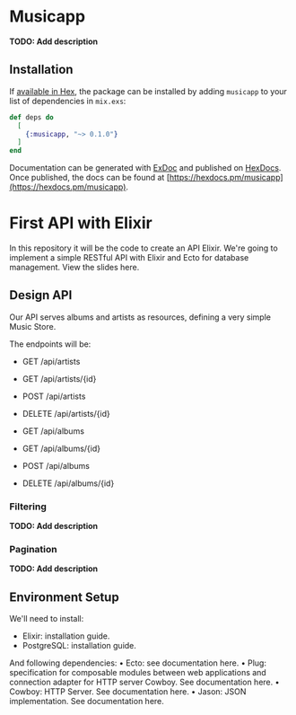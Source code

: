 # Musicapp

**TODO: Add description**

## Installation

If [available in Hex](https://hex.pm/docs/publish), the package can be installed
by adding `musicapp` to your list of dependencies in `mix.exs`:

```elixir
def deps do
  [
    {:musicapp, "~> 0.1.0"}
  ]
end
```

Documentation can be generated with [ExDoc](https://github.com/elixir-lang/ex_doc)
and published on [HexDocs](https://hexdocs.pm). Once published, the docs can
be found at [https://hexdocs.pm/musicapp](https://hexdocs.pm/musicapp).

# First API with Elixir

In this repository it will be the code to create an API Elixir. We're going to implement a simple RESTful API with Elixir and Ecto for database management.
View the slides here.

## Design API

Our API serves albums and artists as resources, defining a very simple Music Store. 

The endpoints will be:
-	GET 	    /api/artists
-	GET 	    /api/artists/{id}
-	POST 	    /api/artists
-	DELETE   /api/artists/{id}

-	GET 	    /api/albums
-	GET        /api/albums/{id}
-	POST      /api/albums
-	DELETE   /api/albums/{id}

### Filtering
**TODO: Add description**

### Pagination
**TODO: Add description**

## Environment Setup

We'll need to install:
- Elixir: installation guide.
- PostgreSQL: installation guide.

And following dependencies:
•	Ecto: see documentation here.
•	Plug: specification for composable modules between web applications and connection adapter for HTTP server Cowboy. See documentation here.
•	Cowboy: HTTP Server. See documentation here.
•	Jason: JSON implementation. See documentation here.



